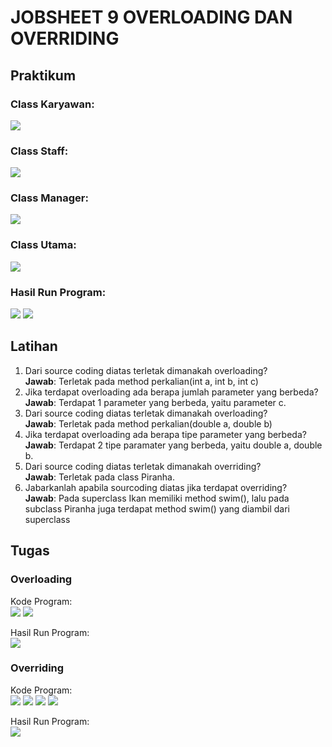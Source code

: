 # JOBSHEET 9 OVERLOADING DAN OVERRIDING

## Praktikum
### Class Karyawan: <br>
![](img/ClassKaryawan.png)

### Class Staff: <br>
![](img/ClassStaff.png)

### Class Manager: <br>
![](img/ClassManager.png)

### Class Utama: <br>
![](img/ClassUtama.png)

### Hasil Run Program: <br>
![](img/HasilRunPraktikum1.png)
![](img/HasilRunPraktikum2.png)

## Latihan
1. Dari source coding diatas terletak dimanakah overloading? <br>
   **Jawab**: Terletak pada method perkalian(int a, int b, int c)
2. Jika terdapat overloading ada berapa jumlah parameter yang berbeda? <br>
   **Jawab**: Terdapat 1 parameter yang berbeda, yaitu parameter c.
3. Dari source coding diatas terletak dimanakah overloading? <br>
   **Jawab**: Terletak pada method perkalian(double a, double b)
4. Jika terdapat overloading ada berapa tipe parameter yang berbeda? <br>
   **Jawab**: Terdapat 2 tipe paramater yang berbeda, yaitu double a, double b.
5. Dari source coding diatas terletak dimanakah overriding? <br>
   **Jawab**: Terletak pada class Piranha.
6. Jabarkanlah apabila sourcoding diatas jika terdapat overriding? <br>
   **Jawab**: Pada superclass Ikan memiliki method swim(), lalu pada subclass Piranha juga terdapat method swim() yang diambil dari superclass 

## Tugas
### Overloading
Kode Program: <br>
![](img/TugasClassSegitiga.png)
![](img/TugasClassMainOverloading.png)

Hasil Run Program: <br>
![](img/TugasHasilRunOverloading.png)

### Overriding
Kode Program: <br>
![](img/TugasClassManusia.png)
![](img/TugasClassDosen.png)
![](img/TugasClassMahasiswa.png)
![](img/TugasClassMainOverriding.png)

Hasil Run Program: <br>
![](img/TugasHasilRunOverriding.png)